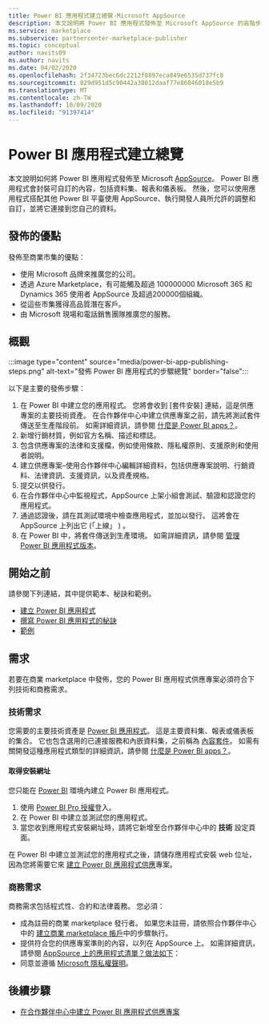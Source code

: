 ```yaml
---
title: Power BI 應用程式建立總覽-Microsoft AppSource
description: 本文說明將 Power BI 應用程式發佈至 Microsoft AppSource 的高階步驟。 此外，也會提供您的 Power BI 應用程式必須符合才能發佈至商用 marketplace 的技術和商務需求。
ms.service: marketplace
ms.subservice: partnercenter-marketplace-publisher
ms.topic: conceptual
author: navits09
ms.author: navits
ms.date: 04/02/2020
ms.openlocfilehash: 2f34723bec6dc2212f8897eca849e6535d737fc8
ms.sourcegitcommit: 829d951d5c90442a38012daaf77e86046018e5b9
ms.translationtype: MT
ms.contentlocale: zh-TW
ms.lasthandoff: 10/09/2020
ms.locfileid: "91397414"
---
```

# <a name="power-bi-app-creation-overview"></a>Power BI 應用程式建立總覽

本文說明如何將 Power BI 應用程式發佈至 Microsoft [AppSource](https://appsource.microsoft.com/)。 Power BI 應用程式會封裝可自訂的內容，包括資料集、報表和儀表板。 然後，您可以使用應用程式搭配其他 Power BI 平臺使用 AppSource、執行開發人員所允許的調整和自訂，並將它連接到您自己的資料。

## <a name="publishing-benefits"></a>發佈的優點

發佈至商業市集的優點：

- 使用 Microsoft 品牌來推廣您的公司。
- 透過 Azure Marketplace，有可能觸及超過 100000000 Microsoft 365 和 Dynamics 365 使用者 AppSource 及超過200000個組織。
- 從這些市集獲得高品質潛在客戶。
- 由 Microsoft 現場和電話銷售團隊推廣您的服務。

## <a name="overview"></a>概觀

:::image type="content" source="media/power-bi-app-publishing-steps.png" alt-text="發佈 Power BI 應用程式的步驟總覽" border="false":::

以下是主要的發佈步驟：

1. 在 Power BI 中建立您的應用程式。 您將會收到 [套件安裝] 連結，這是供應專案的主要技術資產。 在合作夥伴中心中建立供應專案之前，請先將測試套件傳送至生產階段前。 如需詳細資訊，請參閱 [什麼是 Power BI apps？](https://docs.microsoft.com/power-bi/service-template-apps-overview)。
2. 新增行銷材質，例如官方名稱、描述和標誌。
3. 包含供應專案的法律和支援檔，例如使用條款、隱私權原則、支援原則和使用者說明。
4. 建立供應專案–使用合作夥伴中心編輯詳細資料，包括供應專案說明、行銷資料、法律資訊、支援資訊，以及資產規格。
5. 提交以供發行。
6. 在合作夥伴中心中監視程式，AppSource 上架小組會測試、驗證和認證您的應用程式。
7. 通過認證後，請在其測試環境中檢查應用程式，並加以發行。 這將會在 AppSource 上列出它 (「上線」 ) 。
8. 在 Power BI 中，將套件傳送到生產環境。 如需詳細資訊，請參閱 [管理 Power BI 應用程式版本](https://docs.microsoft.com/power-bi/service-template-apps-create#manage-the-template-app-release)。

## <a name="before-you-begin"></a>開始之前

請參閱下列連結，其中提供範本、秘訣和範例。

- [建立 Power BI 應用程式](https://docs.microsoft.com/power-bi/service-template-apps-create)
- [撰寫 Power BI 應用程式的秘訣](https://docs.microsoft.com/power-bi/service-template-apps-tips)
- [範例](https://docs.microsoft.com/power-bi/service-template-apps-samples)

## <a name="requirements"></a>需求

若要在商業 marketplace 中發佈，您的 Power BI 應用程式供應專案必須符合下列技術和商務需求。

### <a name="technical-requirements"></a>技術需求

您需要的主要技術資產是 [Power BI 應用程式](https://go.microsoft.com/fwlink/?linkid=2028636)。 這是主要資料集、報表或儀表板的集合。 它也包含選用的已連接服務和內嵌資料集，之前稱為 [內容套件](https://docs.microsoft.com/power-bi/service-organizational-content-pack-introduction)。 如需有關開發這種應用程式類型的詳細資訊，請參閱 [什麼是 Power BI apps？](https://go.microsoft.com/fwlink/?linkid=2028636)。

#### <a name="get-an-installation-web-address"></a>取得安裝網址

您只能在 [Power BI](https://powerbi.microsoft.com/) 環境內建立 Power BI 應用程式。

1. 使用 [Power BI Pro 授權](https://docs.microsoft.com/power-bi/service-admin-purchasing-power-bi-pro)登入。
2. 在 Power BI 中建立並測試您的應用程式。
3. 當您收到應用程式安裝網址時，請將它新增至合作夥伴中心中的 **技術** 設定頁面。

在 Power BI 中建立並測試您的應用程式之後，請儲存應用程式安裝 web 位址，因為您將需要它來 [建立 Power BI 應用程式供應](create-power-bi-app-offer.md)專案。

### <a name="business-requirements"></a>商務需求

商務需求包括程式性、合約和法律義務。 您必須：

- 成為註冊的商業 marketplace 發行者。 如果您未註冊，請依照合作夥伴中心中的 [建立商業 marketplace 帳戶](create-account.md)中的步驟執行。
- 提供符合您的供應專案準則的內容，以列在 AppSource 上。 如需詳細資訊，請參閱 [AppSource 上的應用程式清單？做法如下](https://appsource.microsoft.com/blogs/have-an-app-to-list-on-appsource-here-s-how)：
- 同意並遵循 [Microsoft 隱私權聲明](https://privacy.microsoft.com/privacystatement)。

## <a name="next-step"></a>後續步驟

- [在合作夥伴中心中建立 Power BI 應用程式供應專案](create-power-bi-app-offer.md)
